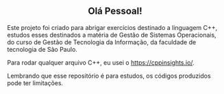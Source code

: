 <h2 align="center">Olá Pessoal!</h2>

Este projeto foi criado para abrigar exercícios destinado a linguagem C++, estudos esses destinados a matéria de Gestão de Sistemas Operacionais, do curso de Gestão de Tecnologia da Informação, da faculdade de tecnologia de São Paulo.

Para rodar qualquer arquivo C++, eu usei o https://cppinsights.io/.

Lembrando que esse repositório é para estudos, os códigos produzidos pode ter limitações.

